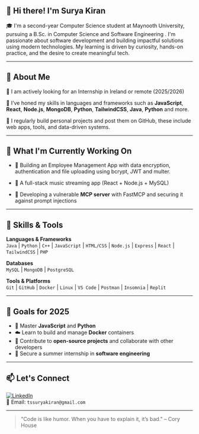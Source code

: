## 👋 Hi there! I'm Surya Kiran

🎓 I'm a second-year Computer Science student at Maynooth University, pursuing a B.Sc. in Computer Science and Software Engineering . I'm passionate about software development and building impactful solutions using modern technologies. My learning is driven by curiosity, hands-on practice, and the desire to create meaningful tech.

---

## 💼 About Me

🔹 I am actively looking for an Internship in Ireland or remote (2025/2026)

🔹 I’ve honed my skills in languages and frameworks such as **JavaScript**, **React**, **Node.js**, **MongoDB**, **Python**, **TailwindCSS**, **Java**, **Python** and more.

🔹 I regularly build personal projects and post them on GitHub, these include web apps, tools, and data-driven systems.

---

## 🚀 What I'm Currently Working On

- 💬 Building an Employee Management App with data encryption, authentication and file uploading using bcrypt, JWT and multer.
  
- 🎵 A full-stack music streaming app (React + Node.js + MySQL)

- 🧩 Developing a vulnerable **MCP server** with FastMCP and securing it against prompt injections

---

## 🧠 Skills & Tools

**Languages & Frameworks**  
`Java` | `Python` | `C++` | `JavaScript` | `HTML/CSS` | `Node.js` | `Express` | `React` | `TailwindCSS` | `PHP`

**Databases**  
`MySQL` | `MongoDB` | `PostgreSQL`

**Tools & Platforms**  
`Git` | `GitHub` | `Docker` | `Linux` | `VS Code` | `Postman` | `Insomnia` | `Replit`

---

## 🎯 Goals for 2025

- 🔧 Master **JavaScript** and **Python**
- ☁️ Learn to build and manage **Docker** containers
- 🧩 Contribute to **open-source projects** and collaborate with other developers
- 💼 Secure a summer internship in **software engineering**

---

## 📫 Let's Connect

[![LinkedIn](https://img.shields.io/badge/LinkedIn-blue?style=flat&logo=linkedin&logoColor=white)](https://www.linkedin.com/in/sk-ts/)  
📧 Email: `tssuryakiran@gmail.com`

---

> "Code is like humor. When you have to explain it, it’s bad." – Cory House


<!--
**MochaSettai/MochaSettai** is a ✨ _special_ ✨ repository because its `README.md` (this file) appears on your GitHub profile.

Here are some ideas to get you started:

- 🔭 I’m currently working on ...
- 🌱 I’m currently learning ...
- 👯 I’m looking to collaborate on ...
- 🤔 I’m looking for help with ...
- 💬 Ask me about ...
- 📫 How to reach me: ...
- 😄 Pronouns: ...
- ⚡ Fun fact: ...
-->
